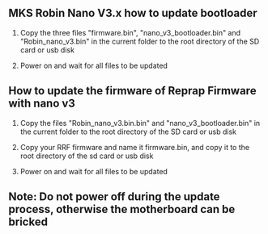 ﻿## MKS Robin Nano V3.x how to update bootloader

1. Copy the three files "firmware.bin", "nano_v3_bootloader.bin" and "Robin_nano_v3.bin" in the current folder to the root directory of the SD card or usb disk

2. Power on and wait for all files to be updated

## How to update the firmware of Reprap Firmware with nano v3

1. Copy the files "Robin_nano_v3.bin.bin" and "nano_v3_bootloader.bin" in the current folder to the root directory of the SD card or usb disk

2. Copy your RRF firmware and name it firmware.bin, and copy it to the root directory of the sd card or usb disk

3. Power on and wait for all files to be updated

## Note: Do not power off during the update process, otherwise the motherboard can be bricked




